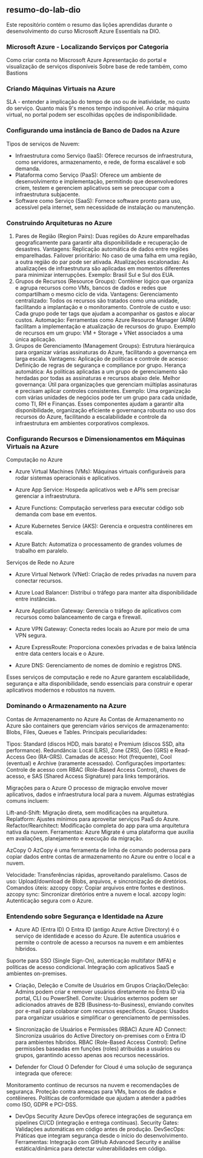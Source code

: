 ## resumo-do-lab-dio
Este repositório contém o resumo das lições aprendidas durante o desenvolvimento do curso Microsoft Azure Essentials na DIO.

### Microsoft Azure - Localizando Serviços por Categoria
Como criar conta no Miscrosoft Azure
Apresentação do portal e visualização de serviços disponíveis
Sobre base de rede também, como Bastions

### Criando Máquinas Virtuais na Azure
SLA - entender a implicação do tempo de uso ou de inatividade, no custo do serviço.
Quanto mais 9's menos tempo indisponível.
Ao criar máquina virtual, no portal podem ser escolhidas opções de indisponibilidade.

### Configurando uma instância de Banco de Dados na Azure
Tipos de serviços de Nuvem:
  -  Infraestrutura como Serviço (IaaS): Oferece recursos de infraestrutura, como servidores, armazenamento, e rede, de forma escalável e sob demanda.
  -  Plataforma como Serviço (PaaS): Oferece um ambiente de desenvolvimento e implementação, permitindo que desenvolvedores criem, testem e gerenciem aplicativos sem se preocupar com a       infraestrutura subjacente.
  -  Software como Serviço (SaaS): Fornece software pronto para uso, acessível pela internet, sem necessidade de instalação ou manutenção.

### Construindo Arquiteturas no Azure
1. Pares de Região (Region Pairs): Duas regiões do Azure emparelhadas geograficamente para garantir alta disponibilidade e recuperação de desastres.
Vantagens:
Replicação automática de dados entre regiões emparelhadas.
Failover prioritário: No caso de uma falha em uma região, a outra região do par pode ser ativada.
Atualizações escalonadas: As atualizações de infraestrutura são aplicadas em momentos diferentes para minimizar interrupções.
Exemplo: Brasil Sul e Sul dos EUA.
2. Grupos de Recursos (Resource Groups): Contêiner lógico que organiza e agrupa recursos como VMs, bancos de dados e redes que compartilham o mesmo ciclo de vida.
Vantagens:
Gerenciamento centralizado: Todos os recursos são tratados como uma unidade, facilitando a implantação e o monitoramento.
Controle de custo e uso: Cada grupo pode ter tags que ajudam a acompanhar os gastos e alocar custos.
Automação: Ferramentas como Azure Resource Manager (ARM) facilitam a implementação e atualização de recursos do grupo.
Exemplo de recursos em um grupo: VM + Storage + VNet associados a uma única aplicação.
3. Grupos de Gerenciamento (Management Groups): Estrutura hierárquica para organizar várias assinaturas do Azure, facilitando a governança em larga escala.
Vantagens:
Aplicação de políticas e controle de acesso: Definição de regras de segurança e compliance por grupo.
Herança automática: As políticas aplicadas a um grupo de gerenciamento são herdadas por todas as assinaturas e recursos abaixo dele.
Melhor governança: Útil para organizações que gerenciam múltiplas assinaturas e precisam aplicar controles consistentes.
Exemplo: Uma organização com várias unidades de negócios pode ter um grupo para cada unidade, como TI, RH e Finanças.
Esses componentes ajudam a garantir alta disponibilidade, organização eficiente e governança robusta no uso dos recursos do Azure, facilitando a escalabilidade e controle da infraestrutura em ambientes corporativos complexos.

### Configurando Recursos e Dimensionamentos em Máquinas Virtuais na Azure
Computação no Azure
- Azure Virtual Machines (VMs): Máquinas virtuais configuráveis para rodar sistemas operacionais e aplicativos.
  
- Azure App Service: Hospeda aplicativos web e APIs sem precisar gerenciar a infraestrutura.
  
- Azure Functions: Computação serverless para executar código sob demanda com base em eventos.
  
- Azure Kubernetes Service (AKS): Gerencia e orquestra contêineres em escala.
  
- Azure Batch: Automatiza o processamento de grandes volumes de trabalho em paralelo.

Serviços de Rede no Azure
- Azure Virtual Network (VNet): Criação de redes privadas na nuvem para conectar recursos.

- Azure Load Balancer: Distribui o tráfego para manter alta disponibilidade entre instâncias.

- Azure Application Gateway: Gerencia o tráfego de aplicativos com recursos como balanceamento de carga e firewall.

- Azure VPN Gateway: Conecta redes locais ao Azure por meio de uma VPN segura.

- Azure ExpressRoute: Proporciona conexões privadas e de baixa latência entre data centers locais e o Azure.

- Azure DNS: Gerenciamento de nomes de domínio e registros DNS.


Esses serviços de computação e rede no Azure garantem escalabilidade, segurança e alta disponibilidade, sendo essenciais para construir e operar aplicativos modernos e robustos na nuvem.

### Dominando o Armazenamento na Azure
Contas de Armazenamento no Azure
As Contas de Armazenamento no Azure são containers que gerenciam vários serviços de armazenamento: Blobs, Files, Queues e Tables. Principais peculiaridades:

Tipos: Standard (discos HDD, mais barato) e Premium (discos SSD, alta performance).
Redundância: Local (LRS), Zone (ZRS), Geo (GRS) e Read-Access Geo (RA-GRS).
Camadas de acesso: Hot (frequente), Cool (eventual) e Archive (raramente acessado).
Configurações importantes: Controle de acesso com RBAC (Role-Based Access Control), chaves de acesso, e SAS (Shared Access Signature) para links temporários.

Migrações para o Azure
O processo de migração envolve mover aplicativos, dados e infraestrutura local para a nuvem. Algumas estratégias comuns incluem:

Lift-and-Shift: Migração direta, sem modificações na arquitetura.
Replatform: Ajustes mínimos para aproveitar serviços PaaS do Azure.
Refactor/Rearchitect: Modificação completa do app para uma arquitetura nativa da nuvem.
Ferramentas: Azure Migrate é uma plataforma que auxilia em avaliações, planejamento e execução da migração.

AzCopy
O AzCopy é uma ferramenta de linha de comando poderosa para copiar dados entre contas de armazenamento no Azure ou entre o local e a nuvem.

Velocidade: Transferências rápidas, aproveitando paralelismo.
Casos de uso: Upload/download de Blobs, arquivos, e sincronização de diretórios.
Comandos úteis:
azcopy copy: Copiar arquivos entre fontes e destinos.
azcopy sync: Sincronizar diretórios entre a nuvem e local.
azcopy login: Autenticação segura com o Azure.

### Entendendo sobre Segurança e Identidade na Azure

- Azure AD (Entra ID)
O Entra ID (antigo Azure Active Directory) é o serviço de identidade e acesso do Azure. Ele autentica usuários e permite o controle de acesso a recursos na nuvem e em ambientes híbridos.

Suporte para SSO (Single Sign-On), autenticação multifator (MFA) e políticas de acesso condicional.
Integração com aplicativos SaaS e ambientes on-premises.

- Criação, Deleção e Convite de Usuários em Grupos
Criação/Deleção: Admins podem criar e remover usuários diretamente no Entra ID via portal, CLI ou PowerShell.
Convite: Usuários externos podem ser adicionados através de B2B (Business-to-Business), enviando convites por e-mail para colaborar com recursos específicos.
Grupos: Usados para organizar usuários e simplificar o gerenciamento de permissões.

- Sincronização de Usuários e Permissões (RBAC)
Azure AD Connect: Sincroniza usuários do Active Directory on-premises com o Entra ID para ambientes híbridos.
RBAC (Role-Based Access Control): Define permissões baseadas em funções (roles) atribuídas a usuários ou grupos, garantindo acesso apenas aos recursos necessários.

- Defender for Cloud
O Defender for Cloud é uma solução de segurança integrada que oferece:

Monitoramento contínuo de recursos na nuvem e recomendações de segurança.
Proteção contra ameaças para VMs, bancos de dados e contêineres.
Políticas de conformidade que ajudam a atender a padrões como ISO, GDPR e PCI-DSS.

- DevOps Security
Azure DevOps oferece integrações de segurança em pipelines CI/CD (integração e entrega contínuas).
Security Gates: Validações automáticas em código antes de produção.
DevSecOps: Práticas que integram segurança desde o início do desenvolvimento.
Ferramentas: Integração com GitHub Advanced Security e análise estática/dinâmica para detectar vulnerabilidades em código.
